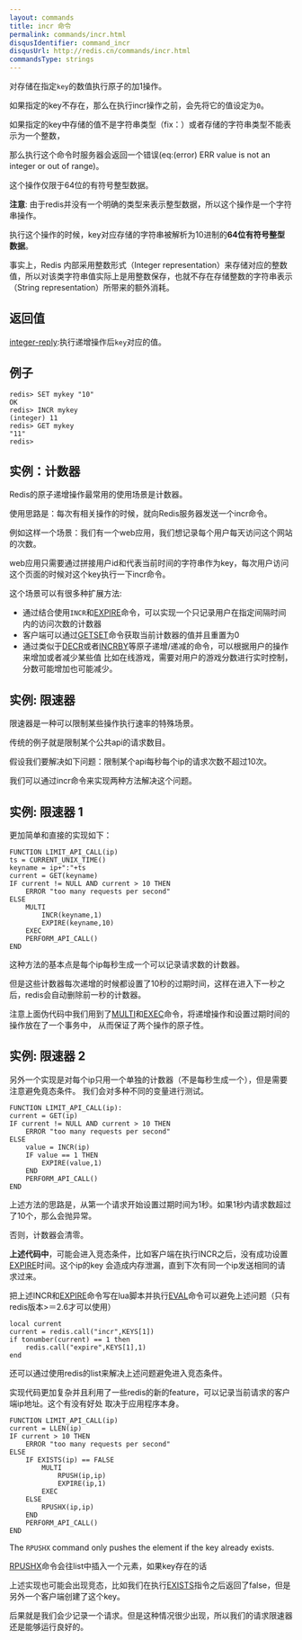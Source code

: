 ```yaml
---
layout: commands
title: incr 命令
permalink: commands/incr.html
disqusIdentifier: command_incr
disqusUrl: http://redis.cn/commands/incr.html
commandsType: strings
---
```



对存储在指定`key`的数值执行原子的加1操作。

如果指定的key不存在，那么在执行incr操作之前，会先将它的值设定为`0`。

如果指定的key中存储的值不是字符串类型（fix：）或者存储的字符串类型不能表示为一个整数，

那么执行这个命令时服务器会返回一个错误(eq:(error) ERR value is not an integer or out of range)。

这个操作仅限于64位的有符号整型数据。

**注意**: 由于redis并没有一个明确的类型来表示整型数据，所以这个操作是一个字符串操作。

执行这个操作的时候，key对应存储的字符串被解析为10进制的**64位有符号整型数据**。

事实上，Redis 内部采用整数形式（Integer representation）来存储对应的整数值，所以对该类字符串值实际上是用整数保存，也就不存在存储整数的字符串表示（String representation）所带来的额外消耗。


## 返回值

[integer-reply](/topics/protocol.html#integer-reply):执行递增操作后`key`对应的值。

## 例子

	redis> SET mykey "10"
	OK
	redis> INCR mykey
	(integer) 11
	redis> GET mykey
	"11"
	redis> 


## 实例：计数器

Redis的原子递增操作最常用的使用场景是计数器。

使用思路是：每次有相关操作的时候，就向Redis服务器发送一个incr命令。

例如这样一个场景：我们有一个web应用，我们想记录每个用户每天访问这个网站的次数。


web应用只需要通过拼接用户id和代表当前时间的字符串作为key，每次用户访问这个页面的时候对这个key执行一下incr命令。

这个场景可以有很多种扩展方法:

* 通过结合使用`INCR`和[EXPIRE](/commands/expire.html)命令，可以实现一个只记录用户在指定间隔时间内的访问次数的计数器
* 客户端可以通过[GETSET](/commands/getset.html)命令获取当前计数器的值并且重置为0
* 通过类似于[DECR](/commands/decr.html)或者[INCRBY](/commands/incrby.html)等原子递增/递减的命令，可以根据用户的操作来增加或者减少某些值
  比如在线游戏，需要对用户的游戏分数进行实时控制，分数可能增加也可能减少。

## 实例: 限速器

限速器是一种可以限制某些操作执行速率的特殊场景。

传统的例子就是限制某个公共api的请求数目。

假设我们要解决如下问题：限制某个api每秒每个ip的请求次数不超过10次。

我们可以通过incr命令来实现两种方法解决这个问题。

## 实例: 限速器 1

更加简单和直接的实现如下：

	FUNCTION LIMIT_API_CALL(ip)
	ts = CURRENT_UNIX_TIME()
	keyname = ip+":"+ts
	current = GET(keyname)
	IF current != NULL AND current > 10 THEN
	    ERROR "too many requests per second"
	ELSE
	    MULTI
	        INCR(keyname,1)
	        EXPIRE(keyname,10)
	    EXEC
	    PERFORM_API_CALL()
	END

这种方法的基本点是每个ip每秒生成一个可以记录请求数的计数器。

但是这些计数器每次递增的时候都设置了10秒的过期时间，这样在进入下一秒之后，redis会自动删除前一秒的计数器。

注意上面伪代码中我们用到了[MULTI](/commands/multi.html)和[EXEC](/commands/exec.html)命令，将递增操作和设置过期时间的操作放在了一个事务中，
从而保证了两个操作的原子性。

## 实例: 限速器 2

另外一个实现是对每个ip只用一个单独的计数器（不是每秒生成一个），但是需要注意避免竟态条件。
我们会对多种不同的变量进行测试。

	FUNCTION LIMIT_API_CALL(ip):
	current = GET(ip)
	IF current != NULL AND current > 10 THEN
	    ERROR "too many requests per second"
	ELSE
	    value = INCR(ip)
	    IF value == 1 THEN
	        EXPIRE(value,1)
	    END
	    PERFORM_API_CALL()
	END

上述方法的思路是，从第一个请求开始设置过期时间为1秒。如果1秒内请求数超过了10个，那么会抛异常。

否则，计数器会清零。

**上述代码中**，可能会进入竞态条件，比如客户端在执行INCR之后，没有成功设置[EXPIRE](/commands/expire.html)时间。这个ip的key
会造成内存泄漏，直到下次有同一个ip发送相同的请求过来。

把上述INCR和[EXPIRE](/commands/expire.html)命令写在lua脚本并执行[EVAL](/commands/eval.html)命令可以避免上述问题（只有redis版本>＝2.6才可以使用）

	local current
	current = redis.call("incr",KEYS[1])
	if tonumber(current) == 1 then
	    redis.call("expire",KEYS[1],1)
	end

还可以通过使用redis的list来解决上述问题避免进入竞态条件。

实现代码更加复杂并且利用了一些redis的新的feature，可以记录当前请求的客户端ip地址。这个有没有好处
取决于应用程序本身。

	FUNCTION LIMIT_API_CALL(ip)
	current = LLEN(ip)
	IF current > 10 THEN
	    ERROR "too many requests per second"
	ELSE
	    IF EXISTS(ip) == FALSE
	        MULTI
	            RPUSH(ip,ip)
	            EXPIRE(ip,1)
	        EXEC
	    ELSE
	        RPUSHX(ip,ip)
	    END
	    PERFORM_API_CALL()
	END

The `RPUSHX` command only pushes the element if the key already exists.

[RPUSHX](/commands.rpushx.html)命令会往list中插入一个元素，如果key存在的话

上述实现也可能会出现竞态，比如我们在执行[EXISTS](/commands/exists.html)指令之后返回了false，但是另外一个客户端创建了这个key。

后果就是我们会少记录一个请求。但是这种情况很少出现，所以我们的请求限速器还是能够运行良好的。
